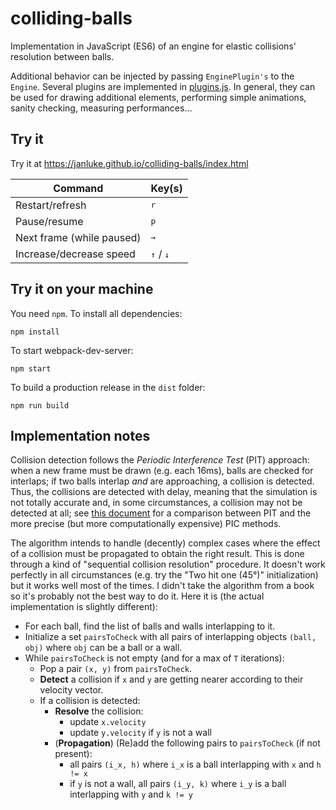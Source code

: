 # colliding-balls
Implementation in JavaScript (ES6) of an engine for elastic collisions' resolution between balls.

Additional behavior can be injected by passing `EnginePlugin's` to the `Engine`.
Several plugins are implemented in [plugins.js](src/plugins.js). In general, they can be used for drawing additional elements, performing simple animations, sanity checking, 
measuring performances...

## Try it
Try it at https://janluke.github.io/colliding-balls/index.html

| Command                   | Key(s)                               |
|---------------------------|--------------------------------------|
| Restart/refresh           | <kbd>r</kbd>                         |
| Pause/resume              | <kbd>p</kbd>                         |
| Next frame (while paused) | <kbd>→</kbd>                         |
| Increase/decrease speed   | <kbd>↑</kbd>  / <kbd>↓</kbd>         |

## Try it on your machine
You need `npm`. To install all dependencies:
```
npm install
``` 
To start webpack-dev-server:
```
npm start
```
To build a production release in the `dist` folder:
```
npm run build
```

## Implementation notes
Collision detection follows the _Periodic Interference Test_ (PIT) approach: 
when a new frame must be drawn (e.g. each 16ms), balls are checked for interlaps; if two balls
interlap _and_ are approaching, a collision is detected. Thus, the collisions
are detected with delay, meaning that the simulation is not totally accurate and,
in some circumstances, a collision may not be detected at all; 
see [this document](https://www.cc.gatech.edu/~jarek/graphics/material/collisionWarkariJamsandekar.pdf)
for a comparison between PIT and the more precise (but more computationally expensive) PIC methods.

The algorithm intends to handle (decently) complex cases where the effect of a collision must 
be propagated to obtain the right result. This is done through a kind of "sequential collision resolution" 
procedure. It doesn't work perfectly in all circumstances (e.g. try the "Two hit one (45°)" initialization)
but it works well most of the times.
I didn't take the algorithm from a book so it's probably not the best way to do it. 
Here it is (the actual implementation is slightly different):

* For each ball, find the list of balls and walls interlapping to it.
* Initialize a set `pairsToCheck` with all pairs of interlapping objects `(ball, obj)`
  where `obj` can be a ball or a wall.
* While `pairsToCheck` is not empty (and for a max of `T` iterations):
    - Pop a pair `(x, y)` from `pairsToCheck`.
    - **Detect** a collision if `x` and `y` are getting nearer according to their velocity vector.
    - If a collision is detected:
        * **Resolve** the collision:
            - update `x.velocity`
            - update `y.velocity` if `y` is not a wall
        * (**Propagation**) (Re)add the following pairs to `pairsToCheck` (if not present):
            - all pairs `(i_x, h)` where `i_x` is a ball interlapping with `x` and `h != x`
            - if `y` is not a wall, all pairs `(i_y, k)` where `i_y` is a ball interlapping with `y` and `k != y`
